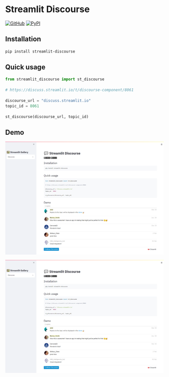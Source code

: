 # Streamlit Discourse

[![GitHub][github_badge]][github_link] [![PyPI][pypi_badge]][pypi_link] 

## Installation

```sh
pip install streamlit-discourse
```

## Quick usage

```python
from streamlit_discourse import st_discourse

# https://discuss.streamlit.io/t/discourse-component/8061

discourse_url = "discuss.streamlit.io"
topic_id = 8061

st_discourse(discourse_url, topic_id)
```

## Demo

[![Demo preview][share_img]][share_link]

[![Preview][share_img]][share_link]

[share_badge]: https://static.streamlit.io/badges/streamlit_badge_black_white.svg
[share_link]: https://share.streamlit.io/okld/streamlit-gallery/main?p=discourse
[share_img]: https://raw.githubusercontent.com/okld/streamlit-discourse/main/preview.png

[github_badge]: https://badgen.net/badge/icon/GitHub?icon=github&color=black&label
[github_link]: https://github.com/okld/streamlit-discourse

[pypi_badge]: https://badgen.net/pypi/v/streamlit-discourse?icon=pypi&color=black&label
[pypi_link]: https://pypi.org/project/streamlit-discourse
